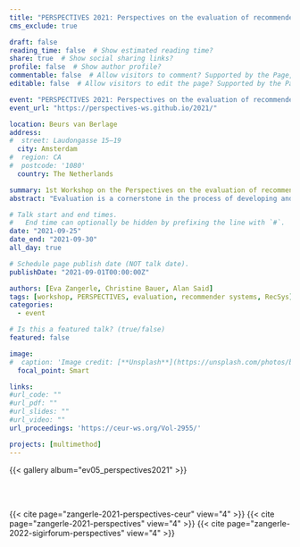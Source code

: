 ```yaml
---
title: "PERSPECTIVES 2021: Perspectives on the evaluation of recommender systems"
cms_exclude: true

draft: false
reading_time: false  # Show estimated reading time?
share: true  # Show social sharing links?
profile: false  # Show author profile?
commentable: false  # Allow visitors to comment? Supported by the Page, Post, and Docs content types.
editable: false  # Allow visitors to edit the page? Supported by the Page, Post, and Docs content types.

event: "PERSPECTIVES 2021: Perspectives on the evaluation of recommender systems, co-located with RecSys 2021"
event_url: "https://perspectives-ws.github.io/2021/"

location: Beurs van Berlage
address:
#  street: Laudongasse 15–19
  city: Amsterdam
#  region: CA
#  postcode: '1080'
  country: The Netherlands

summary: 1st Workshop on the Perspectives on the evaluation of recommender systems, co-located with RecSys 2021.
abstract: "Evaluation is a cornerstone in the process of developing and deploying recommender systems. The PERSPECTIVES workshop brought together academia and industry to critically reflect on the evaluation of recommender systems. Particularly, the workshop aimed to shed light on the different, and maybe even diverging or contradictory perspectives on the evaluation of recommender systems. Papers reporting a reflection on problems regarding recommender systems evaluation and lessons learned were solicited. The workshop combined flash presentations of accepted papers, a keynote from industry, and an interactive part with discussions in break-out rooms as well as in the plenum. The workshop complemented the program of the main conference as it emphasized problems and lessons learned, fostered exchange integrating various perspectives on evaluation, and sought to move the recommender systems community forward as an outcome of the workshop."

# Talk start and end times.
#   End time can optionally be hidden by prefixing the line with `#`.
date: "2021-09-25"
date_end: "2021-09-30"
all_day: true

# Schedule page publish date (NOT talk date).
publishDate: "2021-09-01T00:00:00Z"

authors: [Eva Zangerle, Christine Bauer, Alan Said]
tags: [workshop, PERSPECTIVES, evaluation, recommender systems, RecSys]
categories:
  - event

# Is this a featured talk? (true/false)
featured: false

image:
#  caption: 'Image credit: [**Unsplash**](https://unsplash.com/photos/bzdhc5b3Bxs)'
  focal_point: Smart

links:
#url_code: ""
#url_pdf: ""
#url_slides: ""
#url_video: ""
url_proceedings: 'https://ceur-ws.org/Vol-2955/'

projects: [multimethod]
---
```


{{< gallery album="ev05_perspectives2021" >}}

<br><br>

{{< cite page="zangerle-2021-perspectives-ceur" view="4" >}}
{{< cite page="zangerle-2021-perspectives" view="4" >}}
{{< cite page="zangerle-2022-sigirforum-perspectives" view="4" >}}
